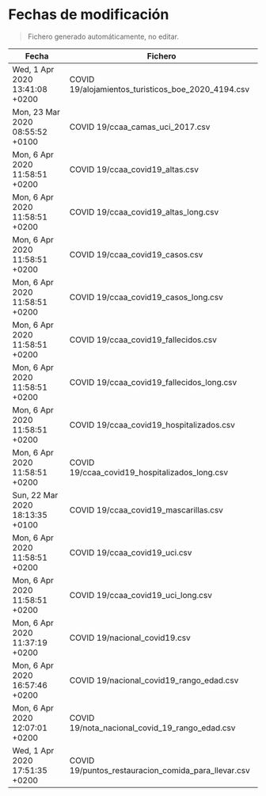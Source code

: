 # Fechas de modificación

> Fichero generado automáticamente, no editar.

| Fecha                           | Fichero                  |
|---------------------------------|--------------------------|
| Wed, 1 Apr 2020 13:41:08 +0200  | COVID 19/alojamientos_turisticos_boe_2020_4194.csv |
| Mon, 23 Mar 2020 08:55:52 +0100  | COVID 19/ccaa_camas_uci_2017.csv |
| Mon, 6 Apr 2020 11:58:51 +0200  | COVID 19/ccaa_covid19_altas.csv |
| Mon, 6 Apr 2020 11:58:51 +0200  | COVID 19/ccaa_covid19_altas_long.csv |
| Mon, 6 Apr 2020 11:58:51 +0200  | COVID 19/ccaa_covid19_casos.csv |
| Mon, 6 Apr 2020 11:58:51 +0200  | COVID 19/ccaa_covid19_casos_long.csv |
| Mon, 6 Apr 2020 11:58:51 +0200  | COVID 19/ccaa_covid19_fallecidos.csv |
| Mon, 6 Apr 2020 11:58:51 +0200  | COVID 19/ccaa_covid19_fallecidos_long.csv |
| Mon, 6 Apr 2020 11:58:51 +0200  | COVID 19/ccaa_covid19_hospitalizados.csv |
| Mon, 6 Apr 2020 11:58:51 +0200  | COVID 19/ccaa_covid19_hospitalizados_long.csv |
| Sun, 22 Mar 2020 18:13:35 +0100  | COVID 19/ccaa_covid19_mascarillas.csv |
| Mon, 6 Apr 2020 11:58:51 +0200  | COVID 19/ccaa_covid19_uci.csv |
| Mon, 6 Apr 2020 11:58:51 +0200  | COVID 19/ccaa_covid19_uci_long.csv |
| Mon, 6 Apr 2020 11:37:19 +0200  | COVID 19/nacional_covid19.csv |
| Mon, 6 Apr 2020 16:57:46 +0200  | COVID 19/nacional_covid19_rango_edad.csv |
| Mon, 6 Apr 2020 12:07:01 +0200  | COVID 19/nota_nacional_covid_19_rango_edad.csv |
| Wed, 1 Apr 2020 17:51:35 +0200  | COVID 19/puntos_restauracion_comida_para_llevar.csv |
